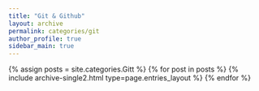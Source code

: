 ```yaml
---
title: "Git & Github"
layout: archive
permalink: categories/git
author_profile: true
sidebar_main: true
---
```


{% assign posts = site.categories.Gitt %}
{% for post in posts %} {% include archive-single2.html type=page.entries_layout %} {% endfor %}